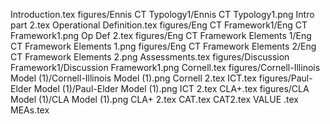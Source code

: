 Introduction.tex
figures/Ennis CT Typology1/Ennis CT Typology1.png
Intro part 2.tex
Operational Definition.tex
figures/Eng CT Framework1/Eng CT Framework1.png
Op Def 2.tex
figures/Eng CT Framework Elements 1/Eng CT Framework Elements 1.png
figures/Eng CT Framework Elements 2/Eng CT Framework Elements 2.png
Assessments.tex
figures/Discussion Framework1/Discussion Framework1.png
Cornell.tex
figures/Cornell-Illinois Model (1)/Cornell-Illinois Model (1).png
Cornell 2.tex
ICT.tex
figures/Paul-Elder Model (1)/Paul-Elder Model (1).png
ICT 2.tex
CLA+.tex
figures/CLA Model (1)/CLA Model (1).png
CLA+ 2.tex
CAT.tex
CAT2.tex
VALUE .tex
MEAs.tex

